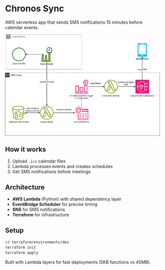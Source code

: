 # Chronos Sync

AWS serverless app that sends SMS notifications 15 minutes before calendar
events.

![diagram](serverless.png)

## How it works

1. Upload `.ics` calendar files
2. Lambda processes events and creates schedules
3. Get SMS notifications before meetings

## Architecture

- **AWS Lambda** (Python) with shared dependency layer
- **EventBridge Scheduler** for precise timing
- **SNS** for SMS notifications
- **Terraform** for infrastructure

## Setup

```bash
cd terraform/environments/dev
terraform init
terraform apply
```

Built with Lambda layers for fast deployments (5KB functions vs 45MB).

